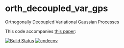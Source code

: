 # orth_decoupled_var_gps
Orthogonally Decoupled Variational Gaussian Processes 

This code accompanies [this paper](https://arxiv.org/pdf/1809.08820.pdf):

[![Build Status](https://travis-ci.org/hughsalimbeni/orth_decoupled_var_gps.svg?branch=master)](https://travis-ci.org/hughsalimbeni/orth_decoupled_var_gps)
[![codecov](https://codecov.io/gh/hughsalimbeni/orth_decoupled_var_gps/branch/master/graph/badge.svg)](https://codecov.io/gh/hughsalimbeni/orth_decoupled_var_gps)
